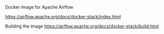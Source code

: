 Docker Image for Apache Airflow

https://airflow.apache.org/docs/docker-stack/index.html

Building the image
https://airflow.apache.org/docs/docker-stack/build.html